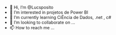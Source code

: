 - 👋 Hi, I’m @Lucsposito
- 👀 I’m interested in  projetos de Power BI
- 🌱 I’m currently learning  CiÊncia de Dados, .net , c#
- 💞️ I’m looking to collaborate on ...
- 📫 How to reach me ...

<!---
Lucsposito/Lucsposito is a ✨ special ✨ repository because its `README.md` (this file) appears on your GitHub profile.
You can click the Preview link to take a look at your changes.
--->

